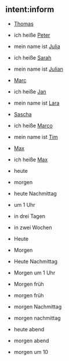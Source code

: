 ## intent:inform
- [Thomas](first_name)
- ich heiße [Peter](first_name)
- mein name ist [Julia](first_name)
- ich heiße [Sarah](first_name)
- mein name ist [Julian](first_name)
- [Marc](first_name)
- ich heiße [Jan](first_name)
- mein name ist [Lara](first_name)
- [Sascha](first_name)
- ich heiße [Marco](first_name)
- mein name ist [Tim](first_name)
- [Max](first_name)
- ich heiße [Max](first_name)

- heute
- morgen
- heute Nachmittag
- um 1 Uhr
- in drei Tagen
- in zwei Wochen
- Heute
- Morgen
- Heute Nachmittag 
- Morgen um 1 Uhr
- Morgen früh
- morgen früh
- morgen Nachmittag
- morgen nachmittag
- heute abend
- morgen abend
- morgen um 10
